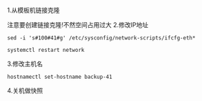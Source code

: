 1.从模板机链接克隆

注意要创建链接克隆!不然空间占用过大
2.修改IP地址

```shell
sed -i 's#100#41#g' /etc/sysconfig/network-scripts/ifcfg-eth*

systemctl restart network
```
3.修改主机名

```shell
hostnamectl set-hostname backup-41
```
4.关机做快照
